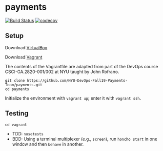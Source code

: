 # payments

[![Build Status](https://travis-ci.org/NYU-DevOps-Fall19-Payments-Team/payments.svg?branch=master)](https://travis-ci.org/NYU-DevOps-Fall19-Payments-Team/payments)
[![codecov](https://codecov.io/gh/NYU-DevOps-Fall19-Payments-Team/payments/branch/master/graph/badge.svg)](https://codecov.io/gh/NYU-DevOps-Fall19-Payments-Team/payments)

## Setup

Download [VirtualBox](https://www.virtualbox.org/)

Download [Vagrant](https://www.vagrantup.com/)

The contents of the Vagrantfile are adapted from part of the DevOps course CSCI-GA.2820-001/002 at NYU taught by John Rofrano.

```
git clone https://github.com/NYU-DevOps-Fall19-Payments-Team/payments.git
cd payments
```

Initialize the environment with `vagrant up`; enter it with `vagrant ssh`.

## Testing

`cd vagrant`
* TDD: `nosetests`
* BDD: Using a terminal multiplexer (e.g., `screen`), run `honcho start` in one window and then `behave` in another.

